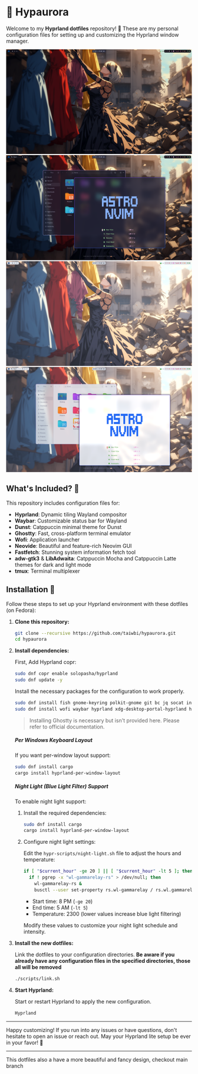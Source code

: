 # 🌌 Hypaurora

Welcome to my **Hyprland dotfiles** repository! 🎉 These are my personal configuration files for setting up and customizing the Hyprland window manager.

<img src="https://raw.githubusercontent.com/taiwbi/hypaurora/main/assets/dark-clean.png" alt="Dark Mode screenshot">
<img src="https://raw.githubusercontent.com/taiwbi/hypaurora/main/assets/dark-apps.png" alt="Dark Mode with apps screenshot">
<img src="https://raw.githubusercontent.com/taiwbi/hypaurora/main/assets/light-clean.png" alt="Light Mode screenshot">
<img src="https://raw.githubusercontent.com/taiwbi/hypaurora/main/assets/light-apps.png" alt="Light Mode with apps screenshot">

## What's Included? 🤔

This repository includes configuration files for:

- **Hyprland**: Dynamic tiling Wayland compositor
- **Waybar**: Customizable status bar for Wayland
- **Dunst**: Catppuccin minimal theme for Dunst
- **Ghostty**: Fast, cross-platform terminal emulator
- **Wofi**: Application launcher
- **Neovide**: Beautiful and feature-rich Neovim GUI
- **Fastfetch**: Stunning system information fetch tool
- **adw-gtk3** & **LibAdwaita**: Catppuccin Mocha and Catppuccin Latte themes for dark and light mode
- **tmux**: Terminal multiplexer

## Installation 🚀

Follow these steps to set up your Hyprland environment with these dotfiles (on Fedora):

1. **Clone this repository:**

   ```bash
   git clone --recursive https://github.com/taiwbi/hypaurora.git
   cd hypaurora
   ```

2. **Install dependencies:**

   First, Add Hyprland copr:

   ```sh
   sudo dnf copr enable solopasha/hyprland
   sudo dnf update -y
   ```

   Install the necessary packages for the configuration to work properly.

   ```bash
   sudo dnf install fish gnome-keyring polkit-gnome git bc jq socat inotify-tools
   sudo dnf install wofi waybar hyprland xdg-desktop-portal-hyprland hyprpaper hyprlock hypridle hyprland-plugins brightnessctl grim slurp wl-clipboard dunst fswebcam
   ```

   > Installing Ghostty is necessary but isn't provided here. Please refer to official documentation.

   ##### Per Windows Keyboard Layout

   If you want per-window layout support:

   ```bash
   sudo dnf install cargo
   cargo install hyprland-per-window-layout
   ```

   ##### Night Light (Blue Light Filter) Support

   To enable night light support:

   1. Install the required dependencies:

      ```bash
      sudo dnf install cargo
      cargo install hyprland-per-window-layout
      ```

   2. Configure night light settings:

      Edit the `hypr-scripts/night-light.sh` file to adjust the hours and temperature:

      ```sh
      if [ "$current_hour" -ge 20 ] || [ "$current_hour" -lt 5 ]; then
        if ! pgrep -x "wl-gammarelay-rs" > /dev/null; then
          wl-gammarelay-rs &
          busctl --user set-property rs.wl-gammarelay / rs.wl.gammarelay Temperature q 2300
      ```

      - Start time: 8 PM (`-ge 20`)
      - End time: 5 AM (`-lt 5`)
      - Temperature: 2300 (lower values increase blue light filtering)

      Modify these values to customize your night light schedule and intensity.

3. **Install the new dotfiles:**

   Link the dotfiles to your configuration directories. **Be aware if you already have any configuration files in the specified directories, those all will be removed**

   ```bash
   ./scripts/link.sh
   ```

4. **Start Hyprland:**

   Start or restart Hyprland to apply the new configuration.

   ```bash
   Hyprland
   ```

---

Happy customizing! If you run into any issues or have questions, don't hesitate to open an issue or reach out. May your Hyprland lite setup be ever in your favor! 🌟

---

This dotfiles also a have a more beautiful and fancy design, checkout main branch
